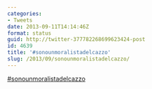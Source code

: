 ```yaml
---
categories:
- Tweets
date: 2013-09-11T14:14:46Z
format: status
guid: http://twitter-377782268699623424-post
id: 4639
title: '#sonounmoralistadelcazzo'
slug: /2013/09/sonounmoralistadelcazzo/
---
```


[#sonounmoralistadelcazzo](http://twitter.com/search?q=%23sonounmoralistadelcazzo)